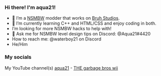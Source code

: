 ### Hi there! I'm aqua21!
- 🔭 I’m a [NSMBW](https://www.mariowiki.com/New_Super_Mario_Bros._Wii) modder that works on [Bruh Studios](https://discord.gg/bkHpj4mPgk).
- 🌱 I’m currently learning C++ and HTML/CSS and enjoy coding in both.
- I’m looking for more NSMBW hacks to help with!
- 💬 Ask me for NSMBW level design tips on Discord: @Aqua21#4420
- How to reach me: @waterboy21 on Discord
- He/Him
### My socials

My YouTube channel(s) [aqua21](https://www.youtube.com/channel/UCpLPIRpXNo70E0XDQPQwxQQ) - [THE garbage bros wii](https://www.youtube.com/channel/UCpvhZmAmofOxyZPwfupK43Q)
